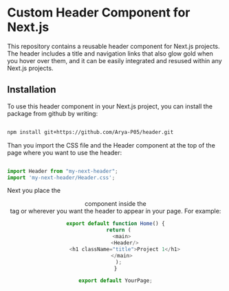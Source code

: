 # Custom Header Component for Next.js

This repository contains a reusable header component for Next.js projects. The header includes a title and navigation links that also glow gold when you hover over them,
and it can be easily integrated and resused within any Next.js projects.

## Installation

To use this header component in your Next.js project, you can install the package from github by writing:

```bash 

npm install git+https://github.com/Arya-P05/header.git

```

Than you import the CSS file and the Header component at the top of the page where you want to use the header:

```js 

import Header from "my-next-header";
import 'my-next-header/Header.css';

```

Next you place the <Header /> component inside the <main> tag or wherever you want the header to appear in your page. For example:

```js
export default function Home() {
  return (
    <main>
      <Header/>
      <h1 className="title">Project 1</h1>
    </main>
  );
}

export default YourPage;
```





